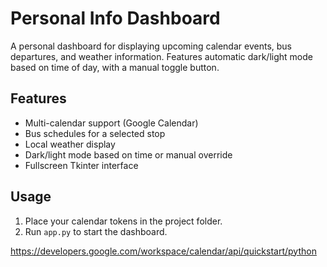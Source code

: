 # Personal Info Dashboard

A personal dashboard for displaying upcoming calendar events, bus departures, and weather information. Features automatic dark/light mode based on time of day, with a manual toggle button.

## Features
- Multi-calendar support (Google Calendar)
- Bus schedules for a selected stop
- Local weather display
- Dark/light mode based on time or manual override
- Fullscreen Tkinter interface

## Usage
1. Place your calendar tokens in the project folder.
2. Run `app.py` to start the dashboard.






https://developers.google.com/workspace/calendar/api/quickstart/python